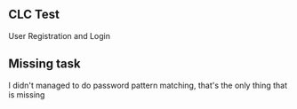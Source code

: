 ## CLC Test
 User Registration and Login

## Missing task
I didn't managed to do password pattern matching, that's the only thing that is missing 